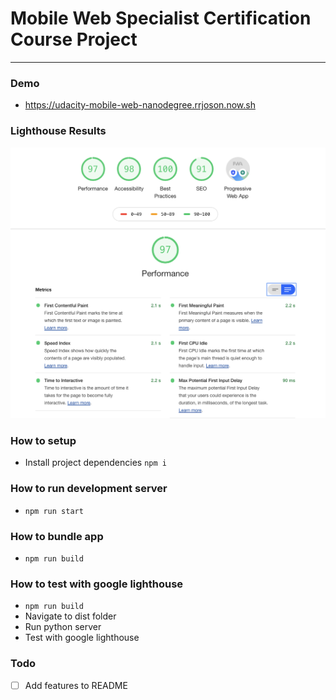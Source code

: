 # Mobile Web Specialist Certification Course Project
---

### Demo
- https://udacity-mobile-web-nanodegree.rrjoson.now.sh

### Lighthouse Results
![Lighthouse](https://github.com/rrjoson/udacity-mobile-web-nanodegree/blob/master/Screen%20Shot%202019-10-07%20at%207.02.09%20PM.png?raw=true)

### How to setup
- Install project dependencies `npm i`

### How to run development server
- `npm run start`

### How to bundle app
- `npm run build`

### How to test with google lighthouse
- `npm run build`
- Navigate to dist folder
- Run python server
- Test with google lighthouse

### Todo
- [ ] Add features to README
